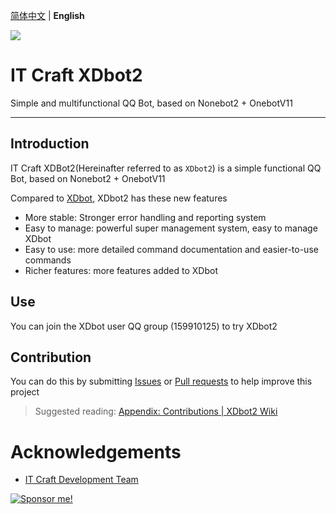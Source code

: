 <!--Logo-->

[简体中文](https://github.com/This-is-XiaoDeng/XDbot2) | **English**

![](https://socialify.git.ci/This-is-XiaoDeng/XDbot2/image?description=1&forks=1&issues=1&language=1&logo=https://avatars.githubusercontent.com/u/121707950&name=1&owner=1&pulls=1&stargazers=1&theme=Light)

# IT Craft XDbot2

Simple and multifunctional QQ Bot, based on Nonebot2 + OnebotV11
 
-----

## Introduction

IT Craft XDBot2(Hereinafter referred to as `XDbot2`) is a simple functional QQ Bot, based on Nonebot2 + OnebotV11

Compared to [XDbot](https://github.com/This-is-XiaoDeng/XDbot), XDbot2 has these new features

- More stable: Stronger error handling and reporting system
- Easy to manage: powerful super management system, easy to manage XDbot
- Easy to use: more detailed command documentation and easier-to-use commands
- Richer features: more features added to XDbot

## Use

You can join the XDbot user QQ group (159910125) to try XDbot2

## Contribution

You can do this by submitting [Issues](https://github.com/This-is-XiaoDeng/XDbot2/issues) or [Pull requests](https://github.com/This-is-XiaoDeng/XDbot2/pulls) to help improve this project

> Suggested reading: [Appendix: Contributions | XDbot2 Wiki](https://github.com/This-is-XiaoDeng/XDbot2/wiki/%E9%99%84%E5%BD%95%EF%BC%9A%E8%B4%A1%E7%8C%AE) 

# Acknowledgements

- [IT Craft Development Team](https://itcdt.top)

<a href="https://pay.thisisxd.top/"><img src="https://img.shields.io/badge/Sponsor%20me!-green?logo=wechat&amp;logoColor=white&amp;style=flat" alt="Sponsor me!"></a>

